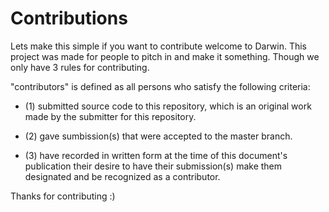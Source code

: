 # Contributions 

Lets make this simple if you want to contribute welcome to Darwin. This project was made for people to pitch in and make it 
something. Though we only have 3 rules for contributing. 

"contributors" is defined as all persons who satisfy the following criteria:

- (1) submitted source code to this repository, which is an original work made by the submitter for this repository.

- (2) gave sumbission(s) that were accepted to the master branch.

- (3) have recorded in written form at the time of this document's publication their desire to have their submission(s) 
make them designated and be recognized as a contributor.

Thanks for contributing :) 

